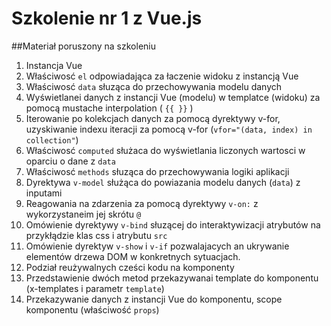 # Szkolenie nr 1 z Vue.js

##Materiał poruszony na szkoleniu

1. Instancja Vue
2. Właściwosć `el` odpowiadająca za łaczenie widoku z instancją Vue
3. Właściwosć `data` słuząca do przechowywania modelu danych
4. Wyświetlanei danych z instancji Vue (modelu) w templatce (widoku) za pomocą mustache interpolation ( `{{ }}` )
5. Iterowanie po kolekcjach danych za pomocą dyrektywy v-for, uzyskiwanie indexu iteracji za pomocą v-for (`vfor="(data, index) in collection"`)
6. Właściwosć `computed` służaca do wyświetlania liczonych wartosci w oparciu o dane z `data`
7. Właściwosć `methods` słuząca do przechowywania logiki aplikacji
8. Dyrektywa `v-model` służąca do powiazania modelu danych (`data`) z inputami
9. Reagowania na zdarzenia za pomocą dyrektywy `v-on:` z wykorzystaneim jej skrótu `@`
10. Omówienie dyrektywy `v-bind` słuzącej do interaktywizacji atrybutów na przykłądzie klas css i atrybutu `src`
11. Omówienie dyrektyw `v-show` i `v-if` pozwalajacych an ukrywanie elementów drzewa DOM w konkretnych sytuacjach.
12. Podział reużywalnych cześci kodu na komponenty
13. Przedstawienie dwóch metod przekazywanai template do komponentu (x-templates i parametr `template`)
14. Przekazywanie danych z instancji Vue do komponentu, scope komponentu (właściwość `props`)
